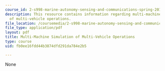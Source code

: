 ```yaml
---
course_id: 2-s998-marine-autonomy-sensing-and-communications-spring-2012
description: This resource contains information regarding multi-machine simulation
  of multi-vehicle operations.
file_location: /coursemedia/2-s998-marine-autonomy-sensing-and-communications-spring-2012/fb0ee16fdd44b3874dfd291da784e2b5_MIT2_S998S12_Lab08.pdf
file_type: application/pdf
layout: pdf
title: Multi-Machine Simulation of Multi-Vehicle Operations
type: course
uid: fb0ee16fdd44b3874dfd291da784e2b5

---
```

None